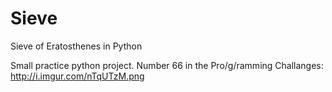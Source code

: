 Sieve
=====

Sieve of Eratosthenes in Python

Small practice python project. 
Number 66 in the Pro/g/ramming Challanges: http://i.imgur.com/nTqUTzM.png
